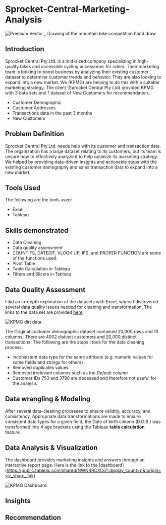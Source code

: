 # Sprocket-Central-Marketing-Analysis
![Premium Vector _ Drawing of the mountain bike competition hand draw](https://github.com/Emmanuelson321/Sprocket-Central-Analysis/assets/134542481/8cdd1b93-0cd8-4669-9a94-1739afa733a5)


## Introduction
Sprocket Central Pty Ltd. is a mid-sized company specializing in high-quality bikes and accessible cycling accessories for riders. Their marketing team is looking to boost business by analyzing their existing customer dataset to determine customer trends and behavior. They are also looking to expand into a new market. 
We (KPMG) are helping to do this with a suitable marketing strategy.
The client (Sprocket Central Pty Ltd) provided KPMG with 3 data sets and 1 dataset of New Customers for recommendation.

- Customer Demographic 
- Customer Addresses
- Transactions data in the past 3 months
- New Customers

## Problem Definition
Sprocket Central Pty Ltd. needs help with its customer and transaction data. The organization has a large dataset relating to its customers, but its team is unsure how to effectively analyze it to help optimize its marketing strategy. We helped by providing data-driven insights and actionable steps with the existing customer demography and sales transaction data to expand into a new market.

## Tools Used
The following are the tools used:
- Excel
- Tableau

## Skills demonstrated
- Data Cleaning
- Data quality assessment
- COUNTIFS, DATEDIF, VLOOK UP, IFS, and PROPER FUNCTION are some of the functions used.
- Pivot Table
- Table Calculation in Tableau
- Filters and Slicers in Tableau

## Data Quality Assessment
I did an in-depth exploration of the datasets with Excel, where I discovered several data quality issues needed for cleaning and transformation. The links to the data set are provided [here](https://cdn-assets.theforage.com/vinternship_modules/kpmg_data_analytics/KPMG_VI_New_raw_data_update_final.xlsx).

![KPMG dirt data](https://github.com/Emmanuelson321/Sprocket-Central-Analysis/assets/134542481/5706e868-a63e-4d41-b633-a45dfe2e474d)

The Original customer demographic dataset contained 20,000 rows and 13 columns. There are 4002 distinct customers and 20,000 distinct transactions. The following are the steps I took for the data cleaning process:
- Inconsistent data type for the same attribute (e.g. numeric values for some fields and strings for others)
- Removed duplicates values
- Removed irrelevant columns such as the _Default column_
- Customer IDs 753 and 3790 are deceased and therefore not useful for the analysis

## Data wrangling & Modeling
After several data-cleaning processes to ensure validity, accuracy, and consistency, Appropriate data transformations are made to ensure consistent data types for a given field, the Date of birth column (D.O.B.) was transformed into 4 age brackets using the Tableau **table calculation** feature.

## Data Analysis & Visualization
The dashboard provides marketing insights and answers through an interactive report page. Here is the link to the [dashboard] (https://public.tableau.com/shared/NWN4RCXC6?:display_count=n&:origin=viz_share_link)

![KPMG Dashboard](https://github.com/Emmanuelson321/Sprocket-Central-Analysis/assets/134542481/a1fa70f8-81da-45eb-9848-4f9952021b85)

## Insights
## Recommendation

